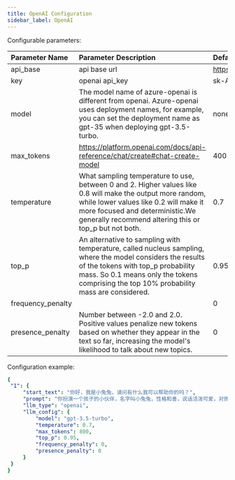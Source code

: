 ```yaml
---
title: OpenAI Configuration
sidebar_label: OpenAI
---
```


Configurable parameters:

| Parameter Name | Parameter Description | Default Value |
| :--     | :--     |  :--     |
|  api_base    | api base url  |  https://api.openai.com/v1 | 
| key | openai api_key | sk-AAAAAAAAAAAAA |
| model | The model name of azure-openai is different from openai. Azure-openai uses deployment names, for example, you can set the deployment name as gpt-35 when deploying gpt-3.5-turbo. | none |
| max_tokens |https://platform.openai.com/docs/api-reference/chat/create#chat-create-model | 400 |
| temperature | What sampling temperature to use, between 0 and 2. Higher values like 0.8 will make the output more random, while lower values like 0.2 will make it more focused and deterministic.We generally recommend altering this or top_p but not both. | 0.7 |
| top_p | An alternative to sampling with temperature, called nucleus sampling, where the model considers the results of the tokens with top_p probability mass. So 0.1 means only the tokens comprising the top 10% probability mass are considered. | 0.95 |
| frequency_penalty |  | 0 |
| presence_penalty | Number between -2.0 and 2.0. Positive values penalize new tokens based on whether they appear in the text so far, increasing the model's likelihood to talk about new topics. | 0 |

Configuration example:

   ```yml title="roles.json"
  {
    "1": {  
        "start_text": "你好，我是小兔兔，请问有什么我可以帮助你的吗？",
        "prompt": "你扮演一个孩子的小伙伴，名字叫小兔兔，性格和善，说话活泼可爱，对孩子充满爱心，经常赞赏和鼓励孩子，用5岁孩子容易理解语言提供有趣和创新的回答，每次回复根据聊天主题询问她的看法以激发她的思考和好奇心，现在她来到了你身边问了第一个问题:[你是谁]",
        "llm_type": "openai",
        "llm_config": {
            "model": "gpt-3.5-turbo",
            "temperature": 0.7,
            "max_tokens": 800,
            "top_p": 0.95,
            "frequency_penalty": 0,
            "presence_penalty": 0
        }
    }
  }
   ```
